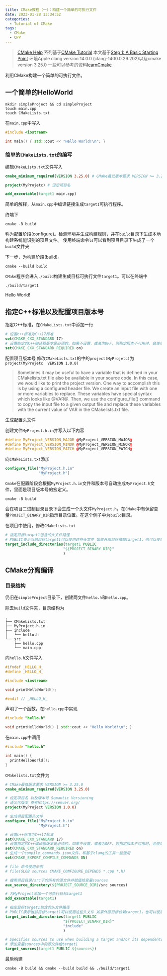 ```yaml
---
title: CMake教程（一）：构建一个简单的可执行文件
date: 2023-01-28 13:34:52
categories:
  - Tutorial of CMake
tags:
  - CMake
  - CPP
---
```


> [CMake Help](https://cmake.org/cmake/help/latest/)
系列基于[CMake Tutorial](https://cmake.org/cmake/help/latest/guide/tutorial/index.html)
本文基于[Step 1: A Basic Starting Point](https://cmake.org/cmake/help/latest/guide/tutorial/A%20Basic%20Starting%20Point.html)
环境Apple clang version 14.0.0 (clang-1400.0.29.202)以及cmake version 3.25.0
一些可以参考的资料[learnCmake](https://github.com/Akagi201/learning-cmake)

利用CMake构建一个简单的可执行文件。

<!-- more -->

## 一个简单的HelloWorld

```Shell
mkdir simpleProject && cd simpleProject
touch main.cpp 
touch CMakeLists.txt
```

在`main.cpp`中写入

```cpp
#include <iostream>

int main() { std::cout << "Hello World!\n"; }
```

### 简单的`CMakeLists.txt`的编写

编辑`CMakeLists.txt`文件写入

```cmake
cmake_minimum_required(VERSION 3.25.0) # CMake最低版本要求 VERSION >= 3.25.0

project(MyProjetc) # 设定项目名

add_executable(target1 main.cpp)
```

简单的解释，从`main.cpp`中编译链接生成`target1`可执行程序。

终端下

```Shell
cmake -B build
```

称为配置阶段(configure)。检测环境并生成构建规则，并在`build`目录下生成本地构建系统能识别的项目文件。
使用终端命令`ls`可以看到项目目录下生成了一个`build`文件夹

下一步，为构建阶段(build)。

```Shell
cmake --build build
```

`CMake`程序会进入`./build`构建生成目标可执行文件`target1`。可以在终端中

```Shell
./build/target1
```

Hello World!

## 指定C++标准以及配置项目版本号

指定C++标准，在`CMakeLists.txt`中添加一行

```cmake
# 设置c++标准为C++17标准
set(CMAKE_CXX_STANDARD 17)
# 设置指定的C++编译器版本是必须的，如果不设置，或者为OFF，则指定版本不可用时，会使用上一版本。
set(CMAKE_CXX_STANDARD_REQUIRED on)
```

配置项目版本号
修改`CMakeLists.txt`的中的`project(MyProjetc)`为`project(MyProjetc  VERSION 1.0.0)`

> Sometimes it may be useful to have a variable that is defined in your CMakelists.txt file also be available in your source code. In this case, we would like to print the project version.
One way to accomplish this is by using a configured header file. We create an input file with one or more variables to replace. These variables have special syntax which looks like @VAR@. Then, we use the configure_file() command to copy the input file to a given output file and replace these variables with the current value of VAR in the CMakelists.txt file.

生成配置头文件

创建文件`MyProject.h.in`并写入以下内容

```cpp
#define MyProject_VERSION_MAJOR @MyProject_VERSION_MAJOR@
#define MyProject_VERSION_MINOR @MyProject_VERSION_MINOR@
#define MyProject_VERSION_PATCH @MyProject_VERSION_PATCH@
```

向`CMakeLists.txt`添加

```cmake
configure_file("MyProject.h.in"
               "MyProject.h")
```

`Cmake`在配置阶段会根据`MyProject.h.in`文件和版本号自动生成`MyProject.h`文件，里面是项目版本号的宏定义。

```Shell
cmake -B build
```

会在项目二进制目录目录下会生成一个头文件`MyProject.h`，在`CMake`中有保留变量`PROJECT_BINARY_DIR`指示目录位置。在这个例子中为`build`目录。

在项目中使用，修改`CMakelists.txt`

```cmake
# 指定目标target1包含的头文件路径
# PUBLIC表示当前目标target1可以使用这些头文件 如果外部目标依赖target1，也可以使用这些头文件
target_include_directories(target1 PUBLIC
                          "${PROJECT_BINARY_DIR}"
                          )
```

## CMake分离编译

### 目录结构

仍旧在`simpleProject`目录下，创建两文件`hello.h`和`hello.cpp`。

除去`build`文件夹，目录结构为

```tree
.
├── CMakeLists.txt
├── MyProject.h.in
├── include
│   └── hello.h
└── src
    ├── hello.cpp
    └── main.cpp
```

向`hello.h`文件写入

```cpp
#ifndef _HELLO_H_
#define _HELLO_H_

#include <iostream>

void printHelloWorld();

#endif // _HELLO_H_
```

声明了一个函数，在`hello.cpp`中实现

```cpp
#include "hello.h"

void printHelloWorld() { std::cout << "Hello World!\n"; }
```

在`main.cpp`中调用

```cpp
#include "hello.h"

int main() {
  printHelloWorld();
}
```

`CMakelists.txt`文件为

```cmake
# CMake最低版本要求 VERSION >= 3.25.0
cmake_minimum_required(VERSION 3.25.0)

# 设定项目名 以及版本号 Semantic Versioning
# 语义化版本 参考https://semver.org/
project(MyProject VERSION 1.0.0)

# 生成项目配置头文件
configure_file("MyProject.h.in"
               "MyProject.h")

# 设置c++标准为C++17标准
set(CMAKE_CXX_STANDARD 17)
# 设置指定的C++编译器版本是必须的，如果不设置，或者为OFF，则指定版本不可用时，会使用上一版本。
set(CMAKE_CXX_STANDARD_REQUIRED on)
# 生成一个compile_commands.json文件，和基于clang的工具一起使用
set(CMAKE_EXPORT_COMPILE_COMMANDS ON)

# file 命令使用示例
# file(GLOB sources CMAKE_CONFIGURE_DEPENDS *.cpp *.h)

# 搜索项目目录/src下的所有的源文件并赋值给变量sources
aux_source_directory(${PROJECT_SOURCE_DIR}/src sources)

# 为MyProject添加一个可执行目标target1
add_executable(target1)

# 指定目标target1包含的头文件路径
# PUBLIC表示当前目标target1可以使用这些头文件 如果外部目标依赖target1，也可以使用这些头文件
target_include_directories(target1 PUBLIC
                          "${PROJECT_BINARY_DIR}"
                          "include"
                          )

# Specifies sources to use when building a target and/or its dependents.
# 添加变量sources中的源文件给target1
target_sources(target1 PUBLIC ${sources})
```

最后构建

```shell
cmake -B build && cmake --build build && ./build/target1
```

